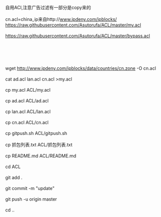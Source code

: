 自用ACl,注意广告过滤有一部分是copy来的<br></br>
cn.acl=china_ip来自http://www.ipdeny.com/ipblocks/
https://raw.githubusercontent.com/Asutorufa/ACL/master/my.acl<br></br>
https://raw.githubusercontent.com/Asutorufa/ACL/master/bypass.acl<br></br>
<br></br>
<br></br>
wget http://www.ipdeny.com/ipblocks/data/countries/cn.zone -O cn.acl<br></br>
cat ad.acl lan.acl cn.acl >my.acl<br></br>
cp my.acl ACL/my.acl<br></br>
cp ad.acl ACL/ad.acl<br></br>
cp lan.acl ACL/lan.acl<br></br>
cp cn.acl ACL/cn.acl<br></br>
cp gitpush.sh ACL/gitpush.sh<br></br>
cp 抓包列表.txt ACL/抓包列表.txt<br></br>
cp README.md ACL/README.md<br></br>
cd ACL<br></br>
git add .<br></br>
git commit -m "update"<br></br>
git push -u origin master<br></br>
cd ..<br></br>
<br></br>
<br></br>
